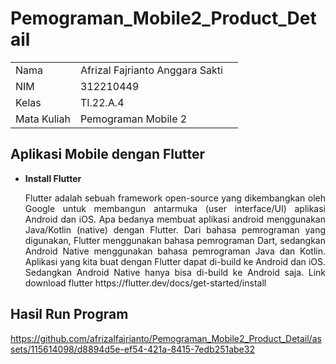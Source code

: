# Pemograman_Mobile2_Product_Detail


|             |                        |           |
| ----------- | ---------------------- | ---       |
| Nama        | Afrizal Fajrianto Anggara Sakti    |
| NIM         | 312210449                          |
| Kelas       | TI.22.A.4                          |
| Mata Kuliah | Pemograman Mobile 2                |

## Aplikasi Mobile dengan **Flutter**

- **Install Flutter** <br>
  <p align="justify">Flutter adalah sebuah framework open-source yang dikembangkan oleh Google untuk
  membangun antarmuka (user interface/UI) aplikasi Android dan iOS.
  Apa bedanya membuat aplikasi android menggunakan Java/Kotlin (native) dengan Flutter.
  Dari bahasa pemrograman yang digunakan, Flutter menggunakan bahasa pemrograman Dart,
  sedangkan Android Native menggunakan bahasa pemrograman Java dan Kotlin. Aplikasi yang
  kita buat dengan Flutter dapat di-build ke Android dan iOS. Sedangkan Android Native hanya
  bisa di-build ke Android saja. Link download flutter https://flutter.dev/docs/get-started/install</p>

## Hasil Run Program


https://github.com/afrizalfajrianto/Pemograman_Mobile2_Product_Detail/assets/115614098/d8894d5e-ef54-421a-8415-7edb251abe32

